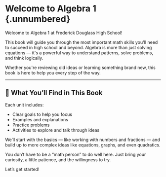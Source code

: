 # Welcome to Algebra 1 {.unnumbered}

Welcome to Algebra 1 at Frederick Douglass High School!

This book will guide you through the most important math skills you'll need to succeed in high school and beyond. Algebra is more than just solving equations — it's a powerful way to understand patterns, solve problems, and think logically.

Whether you're reviewing old ideas or learning something brand new, this book is here to help you every step of the way.

---

## 🧭 What You’ll Find in This Book

Each unit includes:

- Clear goals to help you focus
- Examples and explanations
- Practice problems
- Activities to explore and talk through ideas

We’ll start with the basics — like working with numbers and fractions — and build up to more complex ideas like equations, graphs, and even quadratics.

You don’t have to be a “math person” to do well here. Just bring your curiosity, a little patience, and the willingness to try.

Let’s get started!
